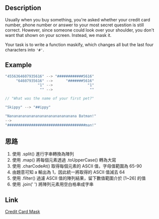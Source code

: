 ## Description
Usually when you buy something, you're asked whether your credit card number, phone number or answer to your most secret question is still correct. However, since someone could look over your shoulder, you don't want that shown on your screen. Instead, we mask it.

Your task is to write a function maskify, which changes all but the last four characters into `'#'`.

## Example
```javascript
"4556364607935616" --> "############5616"
     "64607935616" -->      "#######5616"
               "1" -->                "1"
                "" -->                 ""

// "What was the name of your first pet?"

"Skippy" --> "##ippy"

"Nananananananananananananananana Batman!"
-->
"####################################man!"
```

## 思路
1. 使用 .split() 進行字串轉換為陣列
2. 使用 .map() 將每個元素透過 .toUpperCase() 轉為大寫
3. 使用 .charCodeAt() 取得每個元素的 ASCII 值，字母值範圍為 65-90
4. 由題意可知 a 輸出為 1，因此統一將取得的 ASCII 值減去 64
5. 使用 .filter() 過濾 ASCII 值的陣列結果，留下數值範圍介於 [1~26] 的值
6. 使用 .join(' ') 將陣列元素用空白格串成字串

## Link
[Credit Card Mask](https://www.codewars.com/kata/5412509bd436bd33920011bc)